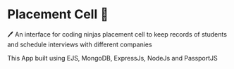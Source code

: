 <div>
  <h1> Placement Cell 📝</h1
  <p>🖊️ An interface for coding ninjas placement cell to keep records of students and schedule interviews with different companies</p>
  <p>This App built using EJS, MongoDB, ExpressJs, NodeJs and PassportJS</p>
</div>

